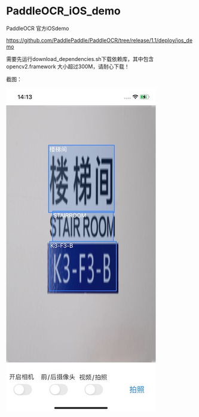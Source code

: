 # PaddleOCR_iOS_demo

PaddleOCR 官方iOSdemo

https://github.com/PaddlePaddle/PaddleOCR/tree/release/1.1/deploy/ios_demo

需要先运行download_dependencies.sh下载依赖库，其中包含opencv2.framework 大小超过300M，请耐心下载！

截图：

![](https://github.com/TheLittleBoy/PaddleOCR_iOS_demo/blob/main/image.jpg)
